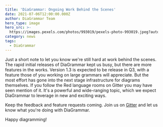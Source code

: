 ```yaml
---
title: 'DiaGrammar: Ongoing Work Behind the Scenes'
date: 2021-07-06T12:00:00.000Z
author: DiaGrammar Team
hero_type: image
hero_src: >-
  https://images.pexels.com/photos/993019/pexels-photo-993019.jpeg?auto=compress&cs=tinysrgb&h=650&w=940
category: news
tags:
  - DiaGrammar
---
```


Just a short note to let you know we're still hard at work behind the
scenes. The rapid initial releases of DiaGrammar kept us busy, but 
there are more features in the works. Version 1.3 is expected to be
release in Q3, with a feature those of you working on large grammars
will appreciate. But the most effort has gone into the next stage
infrastructure for diagrams themselves. If you follow the Red 
language rooms on Gitter you may have seen mention of it. It's a
powerful and wide-ranging topic, which we expect DiaGrammar to 
leverage in new and exciting ways.

Keep the feedback and feature requests coming. Join us on 
[Gitter](https://gitter.im/redlake-comm/DiaGrammar)
and let us know what you're doing with DiaGrammar.

Happy diagramming!
